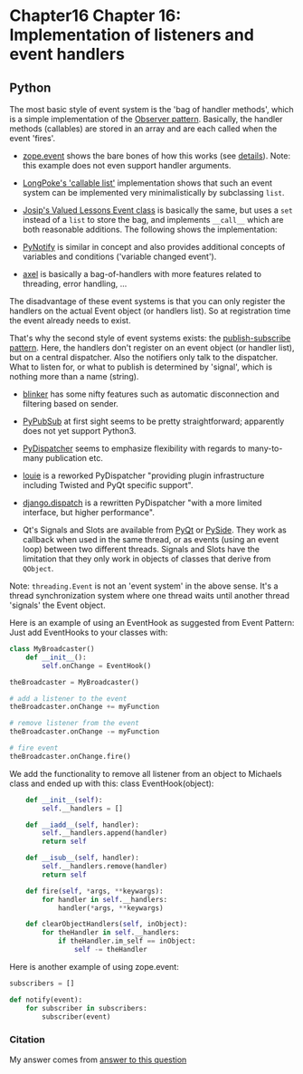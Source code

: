 # Chapter16 Chapter 16: Implementation of listeners and event handlers

## Python

The most basic style of event system is the 'bag of handler methods', which is a simple implementation of the [Observer pattern](https://en.wikipedia.org/wiki/Observer_pattern). Basically, the handler methods (callables) are stored in an array and are each called when the event 'fires'.
* [zope.event](https://pypi.python.org/pypi/zope.event) shows the bare bones of how this works (see [details](http://stackoverflow.com/questions/1092531/event-system-in-python/1092617#1092617)). Note: this example does not even support handler arguments.

* [LongPoke's 'callable list'](http://stackoverflow.com/questions/1092531/event-system-in-python/2022629#2022629) implementation shows that such an event system can be implemented very minimalistically by subclassing `list`.

* [Josip's Valued Lessons Event class](http://stackoverflow.com/questions/1092531/event-system-in-python/1096614#1096614) is basically the same, but uses a `set` instead of a `list` to store the bag, and implements `__call__` which are both reasonable additions. The following shows the implementation:

* [PyNotify](http://home.gna.org/py-notify/) is similar in concept and also provides additional concepts of variables and conditions ('variable changed event').

* [axel](https://pypi.python.org/pypi/axel) is basically a bag-of-handlers with more features related to threading, error handling, ...

The disadvantage of these event systems is that you can only register the handlers on the actual Event object (or handlers list). So at registration time the event already needs to exist.

That's why the second style of event systems exists: the [publish-subscribe pattern](https://en.wikipedia.org/wiki/Publish%E2%80%93subscribe_pattern). Here, the handlers don't register on an event object (or handler list), but on a central dispatcher. Also the notifiers only talk to the dispatcher. What to listen for, or what to publish is determined by 'signal', which is nothing more than a name (string).

* [blinker](https://pythonhosted.org/blinker/) has some nifty features such as automatic disconnection and filtering based on sender.
* [PyPubSub](https://github.com/schollii/pypubsub) at first sight seems to be pretty straightforward; apparently does not yet support Python3.

* [PyDispatcher](http://pydispatcher.sourceforge.net/) seems to emphasize flexibility with regards to many-to-many publication etc.

* [louie](https://github.com/11craft/louie) is a reworked PyDispatcher "providing plugin infrastructure including Twisted and PyQt specific support".
* [django.dispatch](https://github.com/django/django/tree/master/django/dispatch) is a rewritten PyDispatcher "with a more limited interface, but higher performance".


* Qt's Signals and Slots are available from [PyQt](http://pyqt.sourceforge.net/Docs/PyQt4/new_style_signals_slots.html) or [PySide](https://wiki.qt.io/Signals_and_Slots_in_PySide). They work as callback when used in the same thread, or as events (using an event loop) between two different threads. Signals and Slots have the limitation that they only work in objects of classes that derive from `QObject`.

Note: `threading.Event` is not an 'event system' in the above sense. It's a thread synchronization system where one thread waits until another thread 'signals' the Event object.


Here is an example of using an EventHook as suggested from Event Pattern:
Just add EventHooks to your classes with:
```Python
class MyBroadcaster()
    def __init__():
        self.onChange = EventHook()

theBroadcaster = MyBroadcaster()

# add a listener to the event
theBroadcaster.onChange += myFunction

# remove listener from the event
theBroadcaster.onChange -= myFunction

# fire event
theBroadcaster.onChange.fire()
```
We add the functionality to remove all listener from an object to Michaels class and ended up with this:
class EventHook(object):
```Python
    def __init__(self):
        self.__handlers = []

    def __iadd__(self, handler):
        self.__handlers.append(handler)
        return self

    def __isub__(self, handler):
        self.__handlers.remove(handler)
        return self

    def fire(self, *args, **keywargs):
        for handler in self.__handlers:
            handler(*args, **keywargs)

    def clearObjectHandlers(self, inObject):
        for theHandler in self.__handlers:
            if theHandler.im_self == inObject:
                self -= theHandler
```


Here is another example of using zope.event:
```Python
subscribers = []

def notify(event):
    for subscriber in subscribers:
        subscriber(event)
```


### Citation
My answer comes from [answer to this question](https://stackoverflow.com/questions/1092531/event-system-in-python)























